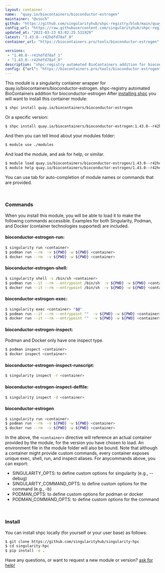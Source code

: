 ```yaml
---
layout: container
name:  "quay.io/biocontainers/bioconductor-estrogen"
maintainer: "@vsoch"
github: "https://github.com/singularityhub/shpc-registry/blob/main/quay.io/biocontainers/bioconductor-estrogen/container.yaml"
config_url: "https://raw.githubusercontent.com/singularityhub/shpc-registry/main/quay.io/biocontainers/bioconductor-estrogen/container.yaml"
updated_at: "2023-03-23 03:02:25.531929"
latest: "1.43.0--r42hdfd78af_0"
container_url: "https://biocontainers.pro/tools/bioconductor-estrogen"

versions:
 - "1.40.0--r41hdfd78af_1"
 - "1.43.0--r42hdfd78af_0"
description: "shpc-registry automated BioContainers addition for bioconductor-estrogen"
config: {"url": "https://biocontainers.pro/tools/bioconductor-estrogen", "maintainer": "@vsoch", "description": "shpc-registry automated BioContainers addition for bioconductor-estrogen", "latest": {"1.43.0--r42hdfd78af_0": "sha256:e63c5ad46fe9784396cd2c9214a37c2140da117b440b4276f7718685ca3e8047"}, "tags": {"1.40.0--r41hdfd78af_1": "sha256:6ac882777f9ddd07a2a089d857adc991a55c2205e5511861456e2118e10c3f11", "1.43.0--r42hdfd78af_0": "sha256:e63c5ad46fe9784396cd2c9214a37c2140da117b440b4276f7718685ca3e8047"}, "docker": "quay.io/biocontainers/bioconductor-estrogen"}
---
```


This module is a singularity container wrapper for quay.io/biocontainers/bioconductor-estrogen.
shpc-registry automated BioContainers addition for bioconductor-estrogen
After [installing shpc](#install) you will want to install this container module:


```bash
$ shpc install quay.io/biocontainers/bioconductor-estrogen
```

Or a specific version:

```bash
$ shpc install quay.io/biocontainers/bioconductor-estrogen:1.43.0--r42hdfd78af_0
```

And then you can tell lmod about your modules folder:

```bash
$ module use ./modules
```

And load the module, and ask for help, or similar.

```bash
$ module load quay.io/biocontainers/bioconductor-estrogen/1.43.0--r42hdfd78af_0
$ module help quay.io/biocontainers/bioconductor-estrogen/1.43.0--r42hdfd78af_0
```

You can use tab for auto-completion of module names or commands that are provided.

<br>

### Commands

When you install this module, you will be able to load it to make the following commands accessible.
Examples for both Singularity, Podman, and Docker (container technologies supported) are included.

#### bioconductor-estrogen-run:

```bash
$ singularity run <container>
$ podman run --rm  -v ${PWD} -w ${PWD} <container>
$ docker run --rm  -v ${PWD} -w ${PWD} <container>
```

#### bioconductor-estrogen-shell:

```bash
$ singularity shell -s /bin/sh <container>
$ podman run --it --rm --entrypoint /bin/sh  -v ${PWD} -w ${PWD} <container>
$ docker run --it --rm --entrypoint /bin/sh  -v ${PWD} -w ${PWD} <container>
```

#### bioconductor-estrogen-exec:

```bash
$ singularity exec <container> "$@"
$ podman run --it --rm --entrypoint ""  -v ${PWD} -w ${PWD} <container> "$@"
$ docker run --it --rm --entrypoint ""  -v ${PWD} -w ${PWD} <container> "$@"
```

#### bioconductor-estrogen-inspect:

Podman and Docker only have one inspect type.

```bash
$ podman inspect <container>
$ docker inspect <container>
```

#### bioconductor-estrogen-inspect-runscript:

```bash
$ singularity inspect -r <container>
```

#### bioconductor-estrogen-inspect-deffile:

```bash
$ singularity inspect -d <container>
```



#### bioconductor-estrogen

```bash
$ singularity run <container>
$ podman run --rm  -v ${PWD} -w ${PWD} <container>
$ docker run --rm  -v ${PWD} -w ${PWD} <container>
```


In the above, the `<container>` directive will reference an actual container provided
by the module, for the version you have chosen to load. An environment file in the
module folder will also be bound. Note that although a container
might provide custom commands, every container exposes unique exec, shell, run, and
inspect aliases. For anycommands above, you can export:

 - SINGULARITY_OPTS: to define custom options for singularity (e.g., --debug)
 - SINGULARITY_COMMAND_OPTS: to define custom options for the command (e.g., -b)
 - PODMAN_OPTS: to define custom options for podman or docker
 - PODMAN_COMMAND_OPTS: to define custom options for the command

<br>

### Install

You can install shpc locally (for yourself or your user base) as follows:

```bash
$ git clone https://github.com/singularityhub/singularity-hpc
$ cd singularity-hpc
$ pip install -e .
```

Have any questions, or want to request a new module or version? [ask for help!](https://github.com/singularityhub/singularity-hpc/issues)
